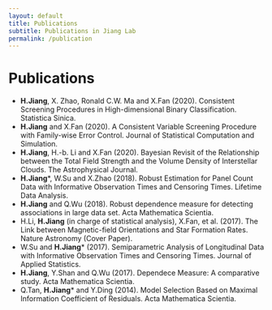 ```yaml
---
layout: default
title: Publications
subtitle: Publications in Jiang Lab
permalink: /publication
---
```


# Publications

- **H.Jiang**, X. Zhao, Ronald C.W. Ma and X.Fan (2020). Consistent Screening Procedures in High-dimensional Binary Classification. Statistica Sinica.
- **H.Jiang** and X.Fan (2020). A Consistent Variable Screening Procedure with Family-wise Error Control. Journal of Statistical Computation and Simulation.
- **H.Jiang**, H.-b. Li and X.Fan (2020). Bayesian Revisit of the Relationship between the Total Field Strength and the Volume Density of Interstellar Clouds. The Astrophysical Journal.
- **H.Jiang**\*, W.Su and X.Zhao (2018). Robust Estimation for Panel Count Data with Informative Observation Times and Censoring Times. Lifetime Data Analysis.
- **H.Jiang** and Q.Wu (2018). Robust dependence measure for detecting associations in large data set. Acta Mathematica Scientia.
- H.Li, **H.Jiang** (in charge of statistical analysis), X.Fan, et al. (2017). The Link between Magnetic-field Orientations and Star Formation Rates. Nature Astronomy (Cover Paper).
- W.Su and **H.Jiang**\* (2017). Semiparametric Analysis of Longitudinal Data with Informative Observation Times and Censoring Times. Journal of Applied Statistics.
- **H.Jiang**, Y.Shan and Q.Wu (2017). Dependece Measure: A comparative study. Acta Mathematica Scientia.
- Q.Tan, **H.Jiang**\* and Y.Ding (2014). Model Selection Based on Maximal Information Coefficient of Residuals. Acta Mathematica Scientia.
